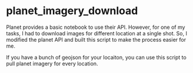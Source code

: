 # planet_imagery_download

Planet provides a basic notebook to use their API. However, for one of my tasks, I had to download images for different location at a single shot. So, I modified the planet API and built this script to make the process easier for me.

If you have a bunch of geojson for your locaiton, you can use this script to pull planet imagery for every location. 
